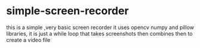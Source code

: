 # simple-screen-recorder
 this is a simple  ,very basic screen recorder it uses opencv numpy and pillow libraries,
 it is just a while loop that takes screenshots then combines then to create a video file  
